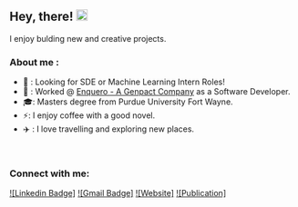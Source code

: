 ## Hey, there! <img src="https://raw.githubusercontent.com/MartinHeinz/MartinHeinz/master/wave.gif" width="20px">
I enjoy bulding new and creative projects.

### About me :

  - 🧐 : Looking for SDE or Machine Learning Intern Roles!
  - 🏢 : Worked @ [Enquero - A Genpact Company](https://enquero.com/) as a Software Developer.  
  - 🎓: Masters degree from Purdue University Fort Wayne.
  - ⚡: I enjoy coffee with a good novel.
  - ✈️ : I love travelling and exploring new places.  

<br />


### Connect with me:

[![Linkedin Badge]](https://www.linkedin.com/in/prajwalashambulingappa/)
[![Gmail Badge]](prajwalams99@gmail.com)
[![Website]](https://github.com/PrajwalaMugajjiShambulingappa)
[![Publication]](https://link.springer.com/chapter/10.1007/978-981-19-2828-4_57)